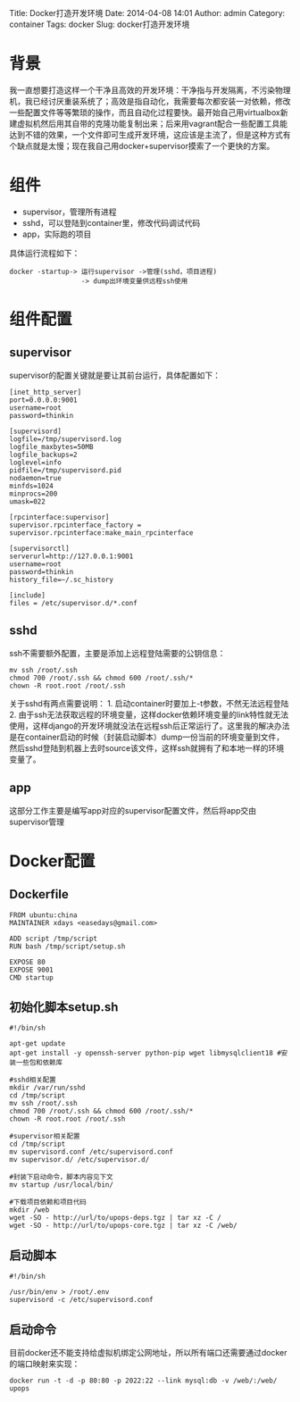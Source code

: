 Title: Docker打造开发环境
Date: 2014-04-08 14:01
Author: admin
Category: container
Tags: docker
Slug: docker打造开发环境

背景
====

我一直想要打造这样一个干净且高效的开发环境：干净指与开发隔离，不污染物理机，我已经讨厌重装系统了；高效是指自动化，我需要每次都安装一对依赖，修改一些配置文件等等繁琐的操作，而且自动化过程要快。最开始自己用virtualbox新建虚拟机然后用其自带的克隆功能复制出来；后来用vagrant配合一些配置工具能达到不错的效果，一个文件即可生成开发环境，这应该是主流了，但是这种方式有个缺点就是太慢；现在我自己用docker+supervisor摸索了一个更快的方案。

组件
====

-   supervisor，管理所有进程
-   sshd，可以登陆到container里，修改代码调试代码
-   app，实际跑的项目

具体运行流程如下： ​

    docker -startup-> 运行supervisor ->管理(sshd，项目进程)
                      -> dump出环境变量供远程ssh使用

组件配置
========

supervisor
----------

supervisor的配置关键就是要让其前台运行，具体配置如下：

    [inet_http_server]
    port=0.0.0.0:9001
    username=root
    password=thinkin
    ​
    [supervisord]
    logfile=/tmp/supervisord.log
    logfile_maxbytes=50MB
    logfile_backups=2
    loglevel=info
    pidfile=/tmp/supervisord.pid
    nodaemon=true
    minfds=1024
    minprocs=200
    umask=022

    [rpcinterface:supervisor]
    supervisor.rpcinterface_factory = supervisor.rpcinterface:make_main_rpcinterface

    [supervisorctl]
    serverurl=http://127.0.0.1:9001
    username=root
    password=thinkin
    history_file=~/.sc_history

    [include]
    files = /etc/supervisor.d/*.conf

sshd
----

ssh不需要额外配置，主要是添加上远程登陆需要的公钥信息：

    mv ssh /root/.ssh
    chmod 700 /root/.ssh && chmod 600 /root/.ssh/*
    chown -R root.root /root/.ssh

关于sshd有两点需要说明： 1.
启动container时要加上-t参数，不然无法远程登陆 2.
由于ssh无法获取远程的环境变量，这样docker依赖环境变量的link特性就无法使用，这样django的开发环境就没法在远程ssh后正常运行了。这里我的解决办法是在container启动的时候（封装启动脚本）dump一份当前的环境变量到文件，然后sshd登陆到机器上去时source该文件，这样ssh就拥有了和本地一样的环境变量了。

app
---

这部分工作主要是编写app对应的supervisor配置文件，然后将app交由supervisor管理

Docker配置
==========

Dockerfile
----------

    FROM ubuntu:china
    MAINTAINER xdays <easedays@gmail.com>

    ADD script /tmp/script
    RUN bash /tmp/script/setup.sh

    EXPOSE 80
    EXPOSE 9001
    CMD startup

初始化脚本setup.sh
------------------

    #!/bin/sh

    apt-get update
    apt-get install -y openssh-server python-pip wget libmysqlclient18 #安装一些包和依赖库

    #sshd相关配置
    mkdir /var/run/sshd
    cd /tmp/script
    mv ssh /root/.ssh
    chmod 700 /root/.ssh && chmod 600 /root/.ssh/*
    chown -R root.root /root/.ssh

    #supervisor相关配置
    cd /tmp/script
    mv supervisord.conf /etc/supervisord.conf
    mv supervisor.d/ /etc/supervisor.d/

    #封装下启动命令，脚本内容见下文
    mv startup /usr/local/bin/

    #下载项目依赖和项目代码
    mkdir /web
    wget -SO - http://url/to/upops-deps.tgz | tar xz -C /
    wget -SO - http://url/to/upops-core.tgz | tar xz -C /web/

启动脚本
--------

    #!/bin/sh

    /usr/bin/env > /root/.env
    supervisord -c /etc/supervisord.conf

启动命令
--------

目前docker还不能支持给虚拟机绑定公网地址，所以所有端口还需要通过docker的端口映射来实现：

    docker run -t -d -p 80:80 -p 2022:22 --link mysql:db -v /web/:/web/ upops
